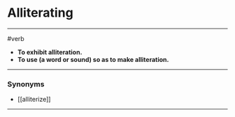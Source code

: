 # Alliterating
---
#verb
- **To exhibit alliteration.**
- **To use (a word or sound) so as to make alliteration.**
---
### Synonyms
- [[alliterize]]
---
